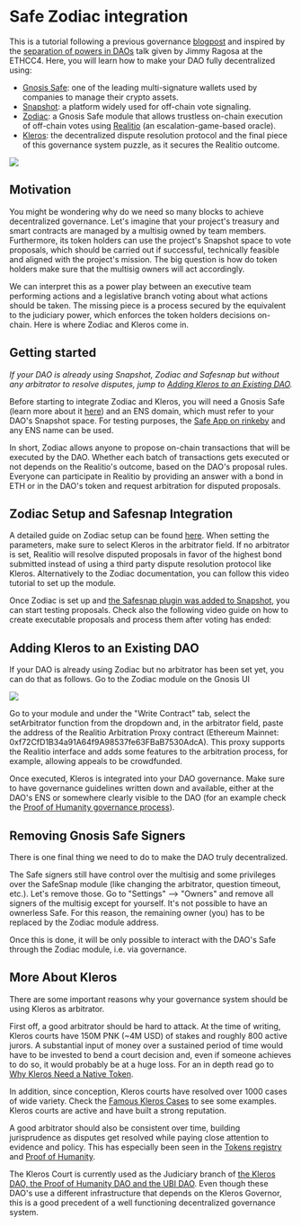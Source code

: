 # Safe Zodiac integration

This is a tutorial following a previous governance [blogpost](https://blog.kleros.io/kleros-x-safesnap/) and inspired by the [separation of powers in DAOs](https://www.youtube.com/watch?v=HDSZsl1Zk4c) talk given by Jimmy Ragosa at the ETHCC4. Here, you will learn how to make your DAO fully decentralized using:

* [Gnosis Safe](https://gnosis-safe.io/): one of the leading multi-signature wallets used by companies to manage their crypto assets.
* [Snapshot](https://snapshot.org/#/): a platform widely used for off-chain vote signaling.
* [Zodiac](https://gnosis.github.io/zodiac/docs/tutorial-module-reality/get-started/): a Gnosis Safe module that allows trustless on-chain execution of off-chain votes using [Realitio](https://reality.eth.link/) (an escalation-game-based oracle).
* [Kleros](https://kleros.io/): the decentralized dispute resolution protocol and the final piece of this governance system puzzle, as it secures the Realitio outcome.

![](../../../../.gitbook/assets/Separation-of-powers.png)

## Motivation

You might be wondering why do we need so many blocks to achieve decentralized governance. Let's imagine that your project's treasury and smart contracts are managed by a multisig owned by team members. Furthermore, its token holders can use the project's Snapshot space to vote proposals, which should be carried out if successful, technically feasible and aligned with the project's mission. The big question is how do token holders make sure that the multisig owners will act accordingly.

We can interpret this as a power play between an executive team performing actions and a legislative branch voting about what actions should be taken. The missing piece is a process secured by the equivalent to the judiciary power, which enforces the token holders decisions on-chain. Here is where Zodiac and Kleros come in.

## Getting started

_If your DAO is already using Snapshot, Zodiac and Safesnap but without any arbitrator to resolve disputes, jump to_ [_Adding Kleros to an Existing DAO_](zodiac-integration.md#just-use-kleros)_._

Before starting to integrate Zodiac and Kleros, you will need a Gnosis Safe (learn more about it [here](https://gnosis-safe.io/#getting-started)) and an ENS domain, which must refer to your DAO's Snapshot space. For testing purposes, the [Safe App on rinkeby](https://rinkeby.gnosis-safe.io/) and any ENS name can be used.

In short, Zodiac allows anyone to propose on-chain transactions that will be executed by the DAO. Whether each batch of transactions gets executed or not depends on the Realitio's outcome, based on the DAO's proposal rules. Everyone can participate in Realitio by providing an answer with a bond in ETH or in the DAO's token and request arbitration for disputed proposals.

## Zodiac Setup and Safesnap Integration

A detailed guide on Zodiac setup can be found [here](https://gnosis.github.io/zodiac/docs/tutorial-module-reality/get-started). When setting the parameters, make sure to select Kleros in the arbitrator field. If no arbitrator is set, Realitio will resolve disputed proposals in favor of the highest bond submitted instead of using a third party dispute resolution protocol like Kleros. Alternatively to the Zodiac documentation, you can follow this video tutorial to set up the module.

Once Zodiac is set up and [the Safesnap plugin was added to Snapshot](https://gnosis.github.io/zodiac/docs/tutorial-module-reality/integrate-snapshot), you can start testing proposals. Check also the following video guide on how to create executable proposals and process them after voting has ended:

## Adding Kleros to an Existing DAO <a href="#set-arbitrator" id="set-arbitrator"></a>

If your DAO is already using Zodiac but no arbitrator has been set yet, you can do that as follows. Go to the Zodiac module on the Gnosis UI

![](../../../../.gitbook/assets/setArbitrator.png)

Go to your module and under the "Write Contract" tab, select the setArbitrator function from the dropdown and, in the arbitrator field, paste the address of the Realitio Arbitration Proxy contract (Ethereum Mainnet: 0xf72CfD1B34a91A64f9A98537fe63FBaB7530AdcA). This proxy supports the Realitio interface and adds some features to the arbitration process, for example, allowing appeals to be crowdfunded.

Once executed, Kleros is integrated into your DAO governance. Make sure to have governance guidelines written down and available, either at the DAO's ENS or somewhere clearly visible to the DAO (for an example check the [Proof of Humanity governance process](https://gov.proofofhumanity.id/t/hip-5-adopt-a-proper-poh-dao-governance-process-to-ensure-hip-quality/393)).

## Removing Gnosis Safe Signers <a href="#remove-signers" id="remove-signers"></a>

There is one final thing we need to do to make the DAO truly decentralized.

The Safe signers still have control over the multisig and some privileges over the SafeSnap module (like changing the arbitrator, question timeout, etc.). Let's remove those. Go to "Settings" --> "Owners" and remove all signers of the multisig except for yourself. It's not possible to have an ownerless Safe. For this reason, the remaining owner (you) has to be replaced by the Zodiac module address.

Once this is done, it will be only possible to interact with the DAO's Safe through the Zodiac module, i.e. via governance.

## More About Kleros

There are some important reasons why your governance system should be using Kleros as arbitrator.

First off, a good arbitrator should be hard to attack. At the time of writing, Kleros courts have 150M PNK (\~4M USD) of stakes and roughly 800 active jurors. A substantial input of money over a sustained period of time would have to be invested to bend a court decision and, even if someone achieves to do so, it would probably be at a huge loss. For an in depth read go to [Why Kleros Need a Native Token](https://medium.com/kleros/why-kleros-needs-a-native-token-5c6c6e39cdfe).

In addition, since conception, Kleros courts have resolved over 1000 cases of wide variety. Check the [Famous Kleros Cases](https://kleros.gitbook.io/docs/products/court/famous-kleros-cases) to see some examples. Kleros courts are active and have built a strong reputation.

A good arbitrator should also be consistent over time, building jurisprudence as disputes get resolved while paying close attention to evidence and policy. This has especially been seen in the [Tokens registry](https://tokens.kleros.io/tokens) and [Proof of Humanity](https://app.proofofhumanity.id/).

The Kleros Court is currently used as the Judiciary branch of [the Kleros DAO, the Proof of Humanity DAO and the UBI DAO](https://governor.kleros.io/). Even though these DAO's use a different infrastructure that depends on the Kleros Governor, this is a good precedent of a well functioning decentralized governance system.
